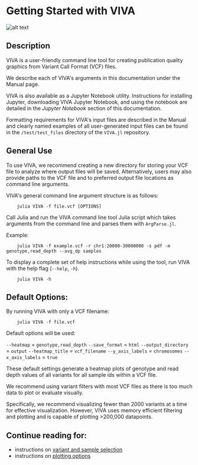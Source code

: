 # Getting Started with VIVA

![alt text](https://github.com/compbiocore/VIVA.jl/tree/master/docs/assets/VIVA_logo.png)

## Description

VIVA is a user-friendly command line tool for creating publication quality graphics from Variant Call Format (VCF) files.

We describe each of VIVA's arguments in this documentation under the Manual page.

VIVA is also available as a Jupyter Notebook utility. Instructions for installing Jupyter, downloading VIVA Jupyter Notebook, and using the notebook are detailed in the *Jupyter Notebook* section of this documentation.

Formatting requirements for VIVA's input files are described in the Manual and clearly named examples of all user-generated input files can be found in the `/test/test_files` directory of the `VIVA.jl` repository.


## General Use

To use VIVA, we recommend creating a new directory for storing your VCF file to analyze where output files will be saved. Alternatively, users may also provide paths to the VCF file and to preferred output file locations as command line arguments.

VIVA's general command line argument structure is as follows:

```
    julia VIVA -f file.vcf [OPTIONS]
```

Call Julia and run the VIVA command line tool Julia script which takes arguments from the command line and parses them with `ArgParse.jl`.

Example:

```
    julia VIVA -f example.vcf -r chr1:20000-30000000 -s pdf -m genotype,read_depth --avg_dp samples
```


To display a complete set of help instructions while using the tool, run VIVA with the help flag (`--help`, `-h`).

```
    julia VIVA -h
```
## Default Options:
By running VIVA with only a VCF filename:

```
    julia VIVA -f file.vcf
```

Default options will be used:

`--heatmap` = `genotype,read_depth`
`--save_format` = `html`
`--output_directory` = `output`
`--heatmap_title` = `vcf_filename`
`--y_axis_labels` = `chromosomes`
`--x_axis_labels` = `true`

These default settings generate a heatmap plots of genotype and read depth values of all variants for all sample ids within a VCF file. 

We recommend using variant filters with most VCF files as there is too much data to plot or evaluate visually. 

Specifically, we recommend visualizing fewer than 2000 variants at a time for effective visualization. However, VIVA uses memory efficient filtering and plotting and is capable of plotting >200,000 datapoints. 

## Continue reading for:

* instructions on [variant and sample selection](https://github.com/compbiocore/VIVA.jl/tree/master/docs/src/filtering_vcf.md)
* instructions on [plotting options](https://github.com/compbiocore/VIVA.jl/tree/master/docs/src/plotting.md)
